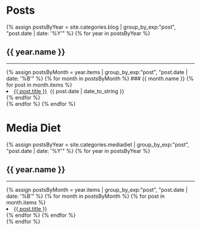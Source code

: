 # Posts

{% assign postsByYear = site.categories.blog | group_by_exp:"post", "post.date | date: '%Y'" %}
{% for year in postsByYear %}
## {{ year.name }}
<hr>
{% assign postsByMonth = year.items | group_by_exp:"post", "post.date | date: '%B'" %}
{% for month in postsByMonth %}
### {{ month.name }}
{% for post in month.items %}
<li><a href="{{ post.url }}">{{ post.title }}</a>
&nbsp;<span>{{ post.date | date_to_string }}</span></li>
{% endfor %}
<br />
{% endfor %}
{% endfor %}

# Media Diet

{% assign postsByYear = site.categories.mediadiet | group_by_exp:"post", "post.date | date: '%Y'" %}
{% for year in postsByYear %}
## {{ year.name }}
<hr>
{% assign postsByMonth = year.items | group_by_exp:"post", "post.date | date: '%B'" %}
{% for month in postsByMonth %}
{% for post in month.items %}
<li><a href="{{ post.url }}">{{ post.title }}</a></li>
{% endfor %}
{% endfor %}
<br />
{% endfor %}

